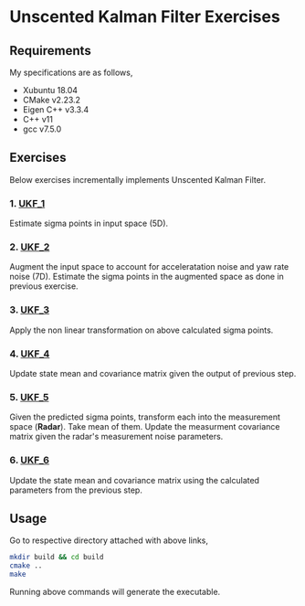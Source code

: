 # Unscented Kalman Filter Exercises

## Requirements

My specifications are as follows, 

* Xubuntu 18.04
* CMake v2.23.2
* Eigen C++ v3.3.4
* C++ v11
* gcc v7.5.0

## Exercises

Below exercises incrementally implements Unscented Kalman Filter.

### 1. [UKF_1](./UKF_1/)

Estimate sigma points in input space (5D).

### 2. [UKF_2](./UKF_2/)

Augment the input space to account for acceleratation noise and yaw rate noise (7D). Estimate the sigma points in the augmented space as done in previous exercise.

### 3. [UKF_3](./UKF_3/)

Apply the non linear transformation on above calculated sigma points.

### 4. [UKF_4](./UKF_4/)

Update state mean and covariance matrix given the output of previous step.

### 5. [UKF_5](./UKF_5/)

Given the predicted sigma points, transform each into the measurement space (**Radar**). Take mean of them. Update the measurment covariance matrix given the radar's measurement noise parameters. 

### 6. [UKF_6](./UKF_6/)

Update the state mean and covariance matrix using the calculated parameters from the previous step.




## Usage

Go to respective directory attached with above links,

```bash
mkdir build && cd build
cmake ..
make
```

Running above commands will generate the executable.

